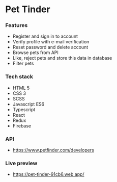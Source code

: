 # Pet Tinder

### Features
- Register and sign in to account
- Verify profile with e-mail verification
- Reset password and delete account
- Browse pets from API
- Like, reject pets and store this data in database
- Filter pets

### Tech stack
- HTML 5
- CSS 3
- SCSS
- Javascript ES6
- Typescript
- React
- Redux
- Firebase

### API
- https://www.petfinder.com/developers

### Live preview
- https://pet-tinder-91cb6.web.app/

